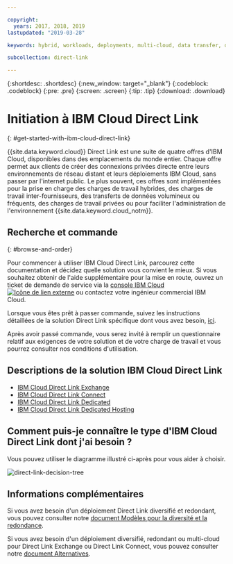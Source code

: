 ```yaml
---

copyright:
  years: 2017, 2018, 2019
lastupdated: "2019-03-28"

keywords: hybrid, workloads, deployments, multi-cloud, data transfer, descriptions, diverse, redundant

subcollection: direct-link

---
```


{:shortdesc: .shortdesc}
{:new_window: target="_blank"}
{:codeblock: .codeblock}
{:pre: .pre}
{:screen: .screen}
{:tip: .tip}
{:download: .download}

# Initiation à IBM Cloud Direct Link
{: #get-started-with-ibm-cloud-direct-link}

{{site.data.keyword.cloud}} Direct Link est une suite de quatre offres d'IBM Cloud, disponibles dans des emplacements du monde entier. Chaque offre permet aux clients de créer des connexions privées directe entre leurs environnements de réseau distant et leurs déploiements IBM Cloud, sans passer par l'internet public. Le plus souvent, ces offres sont implémentées pour la prise en charge des charges de travail hybrides, des charges de travail inter-fournisseurs, des transferts de données volumineux ou fréquents, des charges de travail privées ou pour faciliter l'administration de l'environnement {{site.data.keyword.cloud_notm}}.

## Recherche et commande
{: #browse-and-order}

Pour commencer à utiliser IBM Cloud Direct Link, parcourez cette documentation et décidez quelle solution vous convient le mieux. Si vous souhaitez obtenir de l'aide supplémentaire pour la mise en route, ouvrez un ticket de demande de service via la [console IBM Cloud ![Icône de lien externe](../../icons/launch-glyph.svg "Icône de lien externe")](https://cloud.ibm.com/unifiedsupport/cases/add) ou contactez votre ingénieur commercial IBM Cloud.

Lorsque vous êtes prêt à passer commande, suivez les instructions détaillées de la solution Direct Link spécifique dont vous avez besoin, [ici](/docs/infrastructure/direct-link?topic=direct-link-order-ibm-cloud-direct-link).

Après avoir passé commande, vous serez invité à remplir un questionnaire relatif aux exigences de votre solution et de votre charge de travail et vous pourrez consulter nos conditions d'utilisation.

## Descriptions de la solution IBM Cloud Direct Link

 * [IBM Cloud Direct Link Exchange](/docs/infrastructure/direct-link?topic=direct-link-direct-link-exchange-solution)
 * [IBM Cloud Direct Link Connect](/docs/infrastructure/direct-link?topic=direct-link-direct-link-connect-solution)
 * [IBM Cloud Direct Link Dedicated](/docs/infrastructure/direct-link?topic=direct-link-direct-link-dedicated-solution)
 * [IBM Cloud Direct Link Dedicated Hosting](/docs/infrastructure/direct-link?topic=direct-link-direct-link-dedicated-hosting-solution)


## Comment puis-je connaître le type d'IBM Cloud Direct Link dont j'ai besoin ?

Vous pouvez utiliser le diagramme illustré ci-après pour vous aider à choisir.

![direct-link-decision-tree](/images/direct-link-decision-tree.png)

## Informations complémentaires

Si vous avez besoin d'un déploiement Direct Link diversifié et redondant, vous pouvez consulter notre [document Modèles pour la diversité et la redondance](/docs/infrastructure/direct-link?topic=direct-link-models-for-diversity-and-redundancy-in-direct-link).

Si vous avez besoin d'un déploiement diversifié, redondant ou multi-cloud pour Direct Link Exchange ou Direct Link Connect, vous pouvez consulter notre [document Alternatives](/docs/infrastructure/direct-link?topic=direct-link-alternatives-for-your-ibm-cloud-direct-link-deployment).
